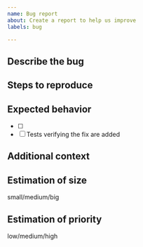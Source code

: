 ```yaml
---
name: Bug report
about: Create a report to help us improve
labels: bug

---
```


## Describe the bug

## Steps to reproduce

## Expected behavior
- [ ] <!-- Issue specific criteria -->
- [ ] Tests verifying the fix are added

## Additional context

## Estimation of size
small/medium/big

## Estimation of priority
low/medium/high
